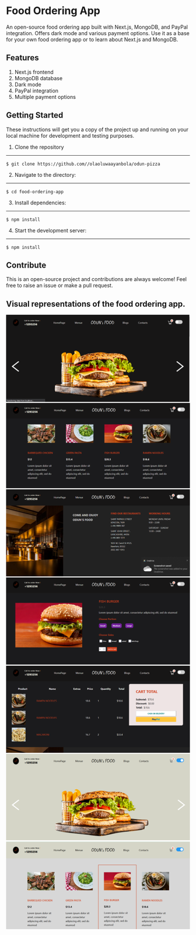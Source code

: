 # Food Ordering App #
<p>
  An open-source food ordering app built with Next.js, MongoDB, and PayPal integration. Offers dark mode and various payment options. Use it as a base for your own       food ordering app or to learn about Next.js and MongoDB.
</p>

## Features ##
<ol>
  <li>Next.js frontend</li>
  <li>MongoDB database</li>
  <li>Dark mode</li>
  <li>PayPal integration</li>
  <li>Multiple payment options</li>
</ol>

## Getting Started ##
<p>
  These instructions will get you a copy of the project up and running on your local machine for development and testing purposes.
</p>

1. Clone the repository
---------------------
```
$ git clone https://github.com//olaoluwaayanbola/odun-pizza
```
2. Navigate to the directory:
---------------------
```
$ cd food-ordering-app
```
3. Install dependencies:
---------------------
```
$ npm install
 ```
4. Start the development server:
---------------------
```
$ npm install
 ```
 
## Contribute ##
This is an open-source project and contributions are always welcome! Feel free to raise an issue or make a pull request.

## Visual representations of the food ordering app. ##
![Portfolio Website](/images/foodH.png)
![Portfolio Website](/images/2022-07-01%20(12).png)
![Portfolio Website](/images/2022-07-01%20(15).png)
![Portfolio Website](/images/2022-07-01%20(14).png)
![Portfolio Website](/images/2022-07-01%20(16).png)
![Portfolio Website](/images/2022-07-01%20(18).png)
![Portfolio Website](/images/2022-07-08%20(6).png)
